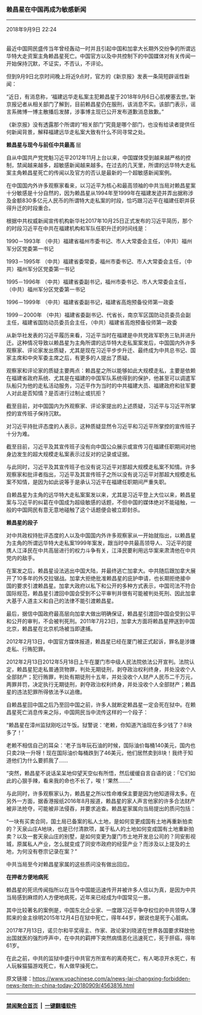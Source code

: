 ### 赖昌星在中国再成为敏感新闻
------------------------

<div class="published">
 <span class="date" title="中国时间">
  <time datetime="2018-09-09T22:24:13+08:00">
   2018年9月9日 22:24
  </time>
 </span>
</div>
<br/>
<div class="wsw">
 <p>
  最近中国网民盛传当年曾经轰动一时并且引起中国和加拿大长期外交纷争的所谓远华特大走资案主角赖昌星死亡。中国官方以及中共控制下的中国媒体对有关传闻一开始保持沉默，不证实，不否认，不评论。
 </p>
 <p>
  但到9月9日北京时间晚上将近9点时，官方的《新京报》发表一条简短辟谣性新闻：
 </p>
 <p>
  “近日，有消息称，‘福建远华走私案主犯赖昌星于2018年9月6日心肌梗塞去世。’新京报记者从相关部门了解到，目前赖昌星仍在服刑，该消息不实。该部门表示，谣言系微博一博主散播后发酵，涉事博主现已公开发布道歉消息致歉。”
 </p>
 <p>
  《新京报》没有透露那个所谓的“相关部门”究竟是哪个部门，也没有给读者提供任何新闻背景，解释福建远华走私案大致有什么不同寻常之处。
 </p>
 <p>
  <strong>
   赖昌星与现今与前任中共最高
  </strong>
  层
 </p>
 <p>
  自从中国共产党党魁习近平2012年11月上台以来，中国媒体受到越来越严格的控制，禁闻越来越多，超敏感新闻越来越多。在过去的几天里，所谓的远华特大走私案主角赖昌星死亡的传闻以及官方的否认是最新的一个超敏感新闻案例。
 </p>
 <p>
  在中国国内外许多观察家看来，以习近平为核心和最高领袖的中共当局对赖昌星案十分敏感是十分自然的，因为赖昌星从1994年至1999年在福建发迹并弄出据称涉及金额830多亿元人民币的所谓特大走私案的时段，恰巧跟习近平在福建任职并获得升迁的时段重合。
 </p>
 <p>
  根据中共权威新闻宣传机构新华社2017年10月25日正式发布的习近平简历，那个的时段习近平在中共在福建机构和军队任职升迁的时间线是：
 </p>
 <p>
  1990－1993年 （中共）福建省福州市委书记、市人大常委会主任，（中共）福州军分区党委第一书记
 </p>
 <p>
  1993－1995年 （中共）福建省委常委，福州市委书记、市人大常委会主任，（中共）福州军分区党委第一书记
 </p>
 <p>
  1995－1996年 （中共）福建省委副书记，福州市委书记、市人大常委会主任，（中共）福州军分区党委第一书记
 </p>
 <p>
  1996－1999年 （中共）福建省委副书记，福建省高炮预备役师第一政委
 </p>
 <p>
  1999－2000年 （中共）福建省委副书记、代省长，南京军区国防动员委员会副主任，福建省国防动员委员会主任，（中共）福建省高炮预备役师第一政委
 </p>
 <p>
  从新华社发表的习近平履历来看，习近平当时在福建是中共党政军职务三轨并进升迁。这种情况导致以赖昌星为主角所谓的远华特大走私案案发后，中国国内外许多观察家、评论家发出质疑，尤其是现在习近平步步升迁、最终成为中共总书记、国家主席和中央军委主席之后，有更多的人提出了质疑。
 </p>
 <p>
  观察家和评论家的质疑主要两点：赖昌星之所以能够如此大规模走私，主要是依赖在福建省政府系统、尤其是在福建的中国军队系统得到的保护，他甚至可以调遣军队船只为他的走私活动服务，习近平作为当时的中共福建大员、福建政府和驻军要人对此是否知情？是否进行过制止或抗拒？
 </p>
 <p>
  截至目前，对中国国内为外观察家、评论家提出的上述质疑，习近平与习近平所掌控的宣传班子保持沉默。
 </p>
 <p>
  对习近平持批评态度的人表示，这种质疑显然令习近平和习近平所掌控的宣传班子十分为难。
 </p>
 <p>
  截至目前，习近平及其宣传班子没有向中国公众展示或宣传习在福建任职期间对他身边发生的超大规模走私案表示过反对的记录或证据。
 </p>
 <p>
  与此同时，习近平及其宣传班子也没有说习近平对那超大规模走私案不知情。许多观察家和批评者指出，习近平及其宣传班子之所以没有说习近平对那超大规模走私案不知情，是因为如此说等于是承认习近平在福建任职期间严重失职。
 </p>
 <p>
  自赖昌星为主角的远华特大走私案案发以来，尤其是习近平登上大位以来，赖昌星案与习近平的纠葛在中国成为超级敏感的话题，不但中国的媒体绝对不能碰触，一般的中国网民有意无意地碰触了这个话题便会被立即封杀。
 </p>
 <p>
  <strong>
   赖昌星的段子
  </strong>
 </p>
 <p>
  对中共政权持批评态度的人以及中国国内外许多观察家从一开始就指出，以赖昌星为主角的所谓远华特大走私案1999年案发，跟当时中共最高领导人、习近平的提携人江泽民在中共高层进行的权力斗争有关，江泽民要利用远华案来肃清他在中共党内的敌手。
 </p>
 <p>
  在案发之后，赖昌星设法逃出中国大陆，并最终逃亡加拿大。中共随后跟加拿大展开了10多年的外交拉锯战。加拿大拒绝批准赖昌星的庇护申请，也长期拒绝接中国的要求引渡赖昌星。加拿大政府以私下和公开的多种方式表示，中国司法不符合国际规范，赖昌星引渡回中国会受到不公平审判并很有可能被判处死刑、因此加拿大基于人道主义和自己的法律不能引渡赖昌星。
 </p>
 <p>
  最后，据信中国政府最高层向加拿大做出明确保证，赖昌星引渡回中国会受到公平和公开的审判，不会被判死刑。2011年7月23日，加拿大方面将赖昌星押送到中国北京，赖昌星在北京机场被当即逮捕。
 </p>
 <p>
  2012年2月13日，中国官方媒体报道，赖昌星已经在厦门被正式起诉，罪名是涉嫌走私、行贿犯罪。
 </p>
 <p>
  2012年2月13日2012年5月18日上午在厦门市中级人民法院依法公开宣判。法院认定，赖昌星犯走私普通货物罪，判处无期徒刑，剥夺政治权利终身，并处没收个人全部财产；犯行贿罪，判处有期徒刑十五年，并处没收个人财产人民币二千万元，两罪并罚，决定执行无期徒刑，剥夺政治权利终身，并处没收个人全部财产；赖昌星的违法犯罪所得依法予以追缴。
 </p>
 <p>
  自赖昌星回中国之后乃至回中国之前，许多人就断定赖昌星一定会死在狱中。在赖昌星死亡消息传来之际，中国网民当中流传这样的一个段子：
 </p>
 <p>
  “赖昌星在漳州监狱刚吃过午饭。狱警说：‘老赖，你知道汽油现在多少钱了？8块多了！’
 </p>
 <p>
  老赖不相信自己的耳朵：‘老子当年玩石油的时候，国际油价每桶140美元，国内也只卖2块一升呀！现在国际油价每桶跌到了46美元，他们居然卖到8块！我终于知道他们为什么要抓我了……
 </p>
 <p>
  “突然，赖昌星不说话呆呆地仰望天空似有所悟，然后缓缓自言自语的说：「它们如此的心狠手辣，看来我的命也不长了，唉！’果然........”
 </p>
 <p>
  与此同时，许多观察家认为，赖昌星之所以性命难保主要是因为他知道得太多。在另外一方面，据香港报纸2016年8月报道，赖昌星的家人声言他家的许多合法财产被非法抢夺，可能被非法侵吞，并要求追查。赖昌星家属向当局提出的质问包括：
 </p>
 <p>
  “一块有买卖合同，国土局已备案的私人土地，是如何变更成国有土地再重新拍卖的？天泉山庄A地块，也是已付清款项，属于私人的土地如何变成国有土地重新拍卖？以及一套天泉山庄的别墅，是如何变更为厦门市土地开发总公司的？同安影视城，原属私人产业，怎么就变成了同安市政府的经营产业？而涉及以上提及的土地，为何没有卷宗记录在案？”
 </p>
 <p>
  中共当局至今对赖昌星家属的这些质问没有做出回应。
 </p>
 <p>
  <strong>
   在押者方便地病死
  </strong>
 </p>
 <p>
  赖昌星的死讯传闻指所以在当今中国能迅速传开并被许多人信以为真，是因为中共当局感到麻烦的人方便地病死，近年来已经成为中国常见一景。
 </p>
 <p>
  其中比较著名的案例是，中国东北企业家、一度跟习近平争夺权位的中共领导人薄熙来的金主徐明2015年12月4日在狱中死亡，得年44岁，据说也是死于心脏病。
 </p>
 <p>
  2017年7月13日，诺贝尔和平奖得主、作家、政论家刘晓波在世界各国要求释放他出国就医的强烈呼声中，在中共的羁押下突然病情恶化迅速死亡，死于肝癌，得年61岁。
 </p>
 <p>
  在此之前，中共的监狱中盛行中共官方所宣布的离奇死亡，有人喝凉开水死亡，有人玩躲猫猫游戏死亡，有人做早操死亡。
 </p>
</div>

原文链接：https://www.voachinese.com/a/news-lai-changxing-forbidden-news-item-in-china-today-20180909/4563816.html


------------------------
#### [禁闻聚合首页](https://github.com/gfw-breaker/banned-news/blob/master/README.md) &nbsp;|&nbsp;  [一键翻墙软件](https://github.com/gfw-breaker/nogfw/blob/master/README.md)